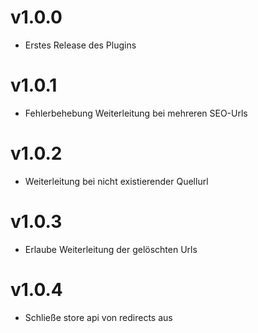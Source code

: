 # v1.0.0
- Erstes Release des Plugins
# v1.0.1
- Fehlerbehebung Weiterleitung bei mehreren SEO-Urls
# v1.0.2
- Weiterleitung bei nicht existierender Quellurl
# v1.0.3
- Erlaube Weiterleitung der gelöschten Urls
# v1.0.4
- Schließe store api von redirects aus
